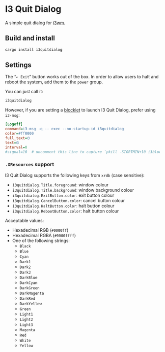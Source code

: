 [blocklet]: https://vivien.github.io/i3blocks/#_i3blocks_properties
[i3wm]: https://i3wm.org/

# I3 Quit Dialog

A simple quit dialog for [i3wm][].

## Build and install

```sh
cargo install i3quitdialog
```

## Settings

The “`↩ Exit`” button works out of the box. In order to allow users to halt and
reboot the system, add them to the `power` group.

You can just call it:

```sh
i3quitdialog
```

However, if you are setting a [blocklet][] to launch I3 Quit Dialog, prefer
using `i3-msg`:

```ini
[Logoff]
command=i3-msg -q -- exec --no-startup-id i3quitdialog
color=#ff0000
full_text=⏻
text=⏻
interval=0
#signal=10  # uncomment this line to capture `pkill -SIGRTMIN+10 i3blocks`
```

### `.XResources` support

I3 Quit Dialog supports the following keys from `xrdb` (case sensitive):

- `i3quitdialog.Title.foreground`: window colour
- `i3quitdialog.Title.background`: window background colour
- `i3quitdialog.ExitButton.color`: exit button colour
- `i3quitdialog.CancelButton.color`: cancel button colour
- `i3quitdialog.HaltButton.color`: halt button colour
- `i3quitdialog.RebootButton.color`: halt button colour

Acceptable values:

- Hexadecimal RGB (`#0000ff`)
- Hexadecimal RGBA (`#0000ffff`)
- One of the following strings:
    - `Black`
    - `Blue`
    - `Cyan`
    - `Dark1`
    - `Dark2`
    - `Dark3`
    - `DarkBlue`
    - `DarkCyan`
    - `DarkGreen`
    - `DarkMagenta`
    - `DarkRed`
    - `DarkYellow`
    - `Green`
    - `Light1`
    - `Light2`
    - `Light3`
    - `Magenta`
    - `Red`
    - `White`
    - `Yellow`
